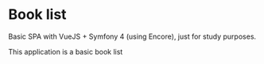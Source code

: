 # Book list

Basic SPA with VueJS + Symfony 4 (using Encore), just for study purposes.

This application is a basic book list
